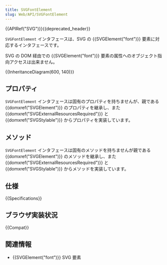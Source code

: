 ```yaml
---
title: SVGFontElement
slug: Web/API/SVGFontElement
---
```


{{APIRef("SVG")}}{{deprecated_header}}

`SVGFontElement` インタフェースは、SVG の {{SVGElement("font")}} 要素に対応するインタフェースです。

SVG の DOM 経由での {{SVGElement("font")}} 要素の属性へのオブジェクト指向アクセスは出来ません。

{{InheritanceDiagram(600, 140)}}

## プロパティ

`SVGFontElement` インタフェースは固有のプロパティを持ちませんが、親である {{domxref("SVGElement")}} のプロパティを継承し、また{{domxref("SVGExternalResourcesRequired")}} と {{domxref("SVGStylable")}} からプロパティを実装しています。

## メソッド

`SVGFontElement` インタフェースは固有のメソッドを持ちませんが親である {{domxref("SVGElement")}} のメソッドを継承し、また{{domxref("SVGExternalResourcesRequired")}} と {{domxref("SVGStylable")}} からメソッドを実装しています。

## 仕様

{{Specifications}}

## ブラウザ実装状況

{{Compat}}

## 関連情報

- {{SVGElement("font")}} SVG 要素

